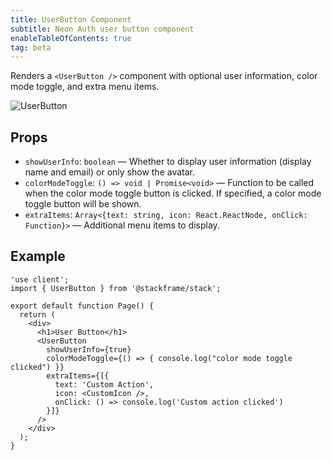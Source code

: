 ```yaml
---
title: UserButton Component
subtitle: Neon Auth user button component
enableTableOfContents: true
tag: beta
---
```


Renders a `<UserButton />` component with optional user information, color mode toggle, and extra menu items.

![UserButton](/docs/neon-auth/images/user-button.png)

## Props

- `showUserInfo`: `boolean` — Whether to display user information (display name and email) or only show the avatar.
- `colorModeToggle`: `() => void | Promise<void>` — Function to be called when the color mode toggle button is clicked. If specified, a color mode toggle button will be shown.
- `extraItems`: `Array<{text: string, icon: React.ReactNode, onClick: Function}>` — Additional menu items to display.

## Example

```tsx
'use client';
import { UserButton } from '@stackframe/stack';

export default function Page() {
  return (
    <div>
      <h1>User Button</h1>
      <UserButton
        showUserInfo={true}
        colorModeToggle={() => { console.log("color mode toggle clicked") }}
        extraItems={[{
          text: 'Custom Action',
          icon: <CustomIcon />,
          onClick: () => console.log('Custom action clicked')
        }]}
      />
    </div>
  );
}
```
